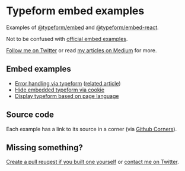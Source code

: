 # Typeform embed examples

Examples of [@typeform/embed](https://github.com/Typeform/embed/tree/main/packages/embed) and [@typeform/embed-react](https://github.com/Typeform/embed/tree/main/packages/embed).

Not to be confused with [official embed examples](https://github.com/Typeform/embed-demo).

[Follow me on Twitter](https://twitter.com/mathio28) or read [my articles on Medium](https://mathio28.medium.com/) for more.

## Embed examples

- [Error handling via typeform](https://mathio.github.io/typeform-embed/html/error-handling.html) ([related article](https://mathio28.medium.com/handle-javascript-errors-via-typeform-ec3ccc29494))
- [Hide embedded typeform via cookie](https://mathio.github.io/typeform-embed/html/hide-via-cookie.html)
- [Display typeform based on page language](https://mathio.github.io/typeform-embed/html/languages.html)


## Source code

Each example has a link to its source in a corner (via [Github Corners](https://tholman.com/github-corners/)).

## Missing something?

[Create a pull reuqest if you built one yourself](https://github.com/mathio/typeform-embed/pulls) or [contact me on Twitter](https://twitter.com/mathio28).
